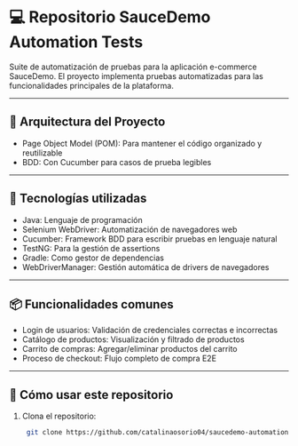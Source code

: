 # 💻 Repositorio SauceDemo Automation Tests

Suite de automatización de pruebas para la aplicación e-commerce SauceDemo. El proyecto implementa pruebas automatizadas para las funcionalidades principales de la plataforma.

---

## 🧱  Arquitectura del Proyecto

- Page Object Model (POM): Para mantener el código organizado y reutilizable
- BDD: Con Cucumber para casos de prueba legibles

---

## 🚀 Tecnologías utilizadas

- Java: Lenguaje de programación
- Selenium WebDriver: Automatización de navegadores web
- Cucumber: Framework BDD para escribir pruebas en lenguaje natural
- TestNG: Para la gestión de assertions
- Gradle: Como gestor de dependencias
- WebDriverManager: Gestión automática de drivers de navegadores

---

## 📦 Funcionalidades comunes

- Login de usuarios: Validación de credenciales correctas e incorrectas
- Catálogo de productos: Visualización y filtrado de productos
- Carrito de compras: Agregar/eliminar productos del carrito
- Proceso de checkout: Flujo completo de compra E2E

---

## 📂 Cómo usar este repositorio

1. Clona el repositorio:
   ```bash
    git clone https://github.com/catalinaosorio04/saucedemo-automation-tests.git
